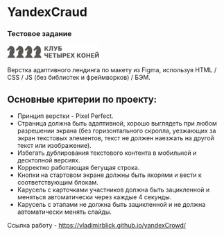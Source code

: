 # YandexCraud

### Тестовое задание

<img src="images/header-logo.svg" width="213" height="32" alt="logo horses">

Верстка адаптивного лендинга по макету из Figma, используя HTML / CSS / JS (без библиотек и фреймворков) / БЭМ.

## Основные критерии по проекту:
* Принцип верстки - Pixel Perfect.
* Страница должна быть адаптивной, хорошо выглядеть при любом разрешении экрана (без горизонтального скролла, уезжающих за экран текстовых элементов, текст не должен наезжать на другой текст или изображение).
* Избегать дублирования текстового контента в мобильной и десктопной версиях.
* Корректно работающая бегущая строка.
* Кнопки на стартовом экране должны быть якорями и вести к соответствующим блокам.
* Карусель с карточками участников должна быть зацикленной и меняться автоматически через каждые 4 секунды.
* Карусель с этапами не должна быть зацикленной и не должна автоматически менять слайды.

Сcылка работу - https://vladimirblick.github.io/yandexCrowd/
